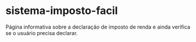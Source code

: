 # sistema-imposto-facil
Página informativa sobre a declaração de imposto de renda e ainda verifica se o usuário precisa declarar.
